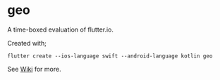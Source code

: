# geo

A time-boxed evaluation of flutter.io. 

Created with;

    flutter create --ios-language swift --android-language kotlin geo

See [Wiki](https://github.com/rhydiant/geo-flutterio/wiki) for more.
